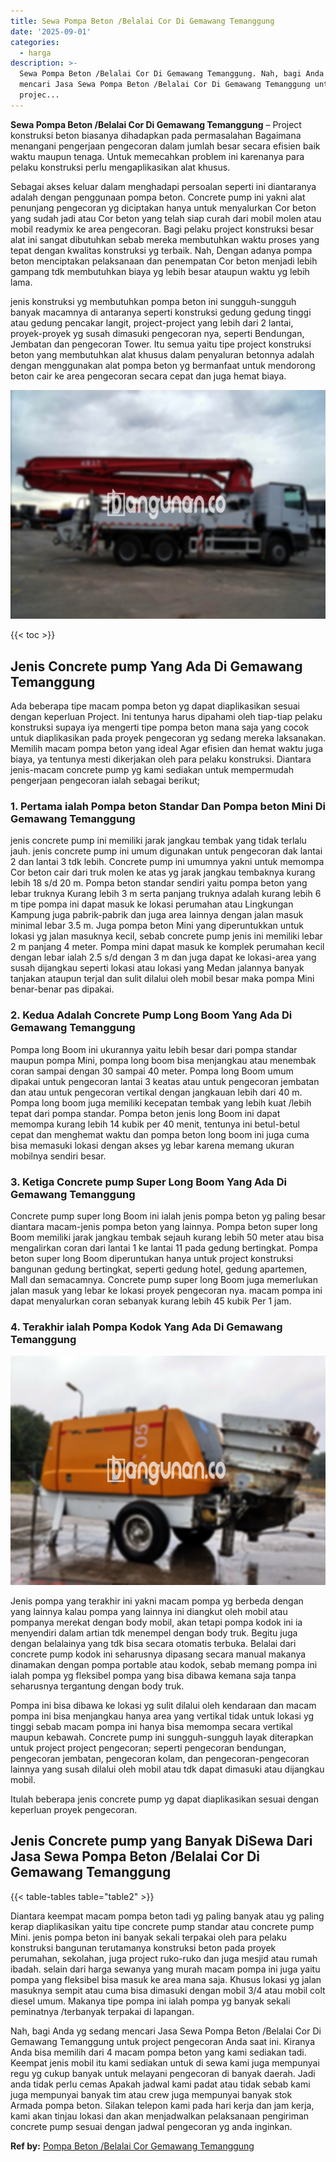 ```yaml
---
title: Sewa Pompa Beton /Belalai Cor Di Gemawang Temanggung
date: '2025-09-01'
categories:
  - harga
description: >-
  Sewa Pompa Beton /Belalai Cor Di Gemawang Temanggung. Nah, bagi Anda yg sedang
  mencari Jasa Sewa Pompa Beton /Belalai Cor Di Gemawang Temanggung untuk
  projec...
---
```


**Sewa Pompa Beton /Belalai Cor Di Gemawang Temanggung** – Project konstruksi beton biasanya dihadapkan pada permasalahan Bagaimana menangani pengerjaan pengecoran dalam jumlah besar secara efisien baik waktu maupun tenaga. Untuk memecahkan problem ini karenanya para pelaku konstruksi perlu mengaplikasikan alat khusus.

Sebagai akses keluar dalam menghadapi persoalan seperti ini diantaranya adalah dengan penggunaan pompa beton. Concrete pump ini yakni alat penunjang pengecoran yg diciptakan hanya untuk menyalurkan Cor beton yang sudah jadi atau Cor beton yang telah siap curah dari mobil molen atau mobil readymix ke area pengecoran. Bagi pelaku project konstruksi besar alat ini sangat dibutuhkan sebab mereka membutuhkan waktu proses yang tepat dengan kwalitas konstruksi yg terbaik. Nah, Dengan adanya pompa beton menciptakan pelaksanaan dan penempatan Cor beton menjadi lebih gampang tdk membutuhkan biaya yg lebih besar ataupun waktu yg lebih lama.

jenis konstruksi yg membutuhkan pompa beton ini sungguh-sungguh banyak macamnya di antaranya seperti konstruksi gedung gedung tinggi atau gedung pencakar langit, project-project yang lebih dari 2 lantai, proyek-proyek yg susah dimasuki pengecoran nya, seperti Bendungan, Jembatan dan pengecoran Tower. Itu semua yaitu tipe project konstruksi beton yang membutuhkan alat khusus dalam penyaluran betonnya adalah dengan menggunakan alat pompa beton yg bermanfaat untuk mendorong beton cair ke area pengecoran secara cepat dan juga hemat biaya.

![Sewa Pompa Beton /Belalai Cor Di Gemawang Temanggung](/images/sewa-concrete-pump-25.png)

{{< toc >}}

## Jenis Concrete pump Yang Ada Di Gemawang Temanggung

Ada beberapa tipe macam pompa beton yg dapat diaplikasikan sesuai dengan keperluan Project. Ini tentunya harus dipahami oleh tiap-tiap pelaku konstruksi supaya iya mengerti tipe pompa beton mana saja yang cocok untuk diaplikasikan pada proyek pengecoran yg sedang mereka laksanakan. Memilih macam pompa beton yang ideal Agar efisien dan hemat waktu juga biaya, ya tentunya mesti dikerjakan oleh para pelaku konstruksi. Diantara jenis-macam concrete pump yg kami sediakan untuk mempermudah pengerjaan pengecoran ialah sebagai berikut;

### 1\. Pertama ialah Pompa beton Standar Dan Pompa beton Mini Di Gemawang Temanggung

jenis concrete pump ini memiliki jarak jangkau tembak yang tidak terlalu jauh. jenis concrete pump ini umum digunakan untuk pengecoran dak lantai 2 dan lantai 3 tdk lebih. Concrete pump ini umumnya yakni untuk memompa Cor beton cair dari truk molen ke atas yg jarak jangkau tembaknya kurang lebih 18 s/d 20 m. Pompa beton standar sendiri yaitu pompa beton yang lebar truknya Kurang lebih 3 m serta panjang truknya adalah kurang lebih 6 m tipe pompa ini dapat masuk ke lokasi perumahan atau Lingkungan Kampung juga pabrik-pabrik dan juga area lainnya dengan jalan masuk minimal lebar 3.5 m. Juga pompa beton Mini yang diperuntukkan untuk lokasi yg jalan masuknya kecil, sebab concrete pump jenis ini memiliki lebar 2 m panjang 4 meter. Pompa mini dapat masuk ke komplek perumahan kecil dengan lebar ialah 2.5 s/d dengan 3 m dan juga dapat ke lokasi-area yang susah dijangkau seperti lokasi atau lokasi yang Medan jalannya banyak tanjakan ataupun terjal dan sulit dilalui oleh mobil besar maka pompa Mini benar-benar pas dipakai.

### 2\. Kedua Adalah Concrete Pump Long Boom Yang Ada Di Gemawang Temanggung

Pompa long Boom ini ukurannya yaitu lebih besar dari pompa standar maupun pompa Mini, pompa long boom bisa menjangkau atau menembak coran sampai dengan 30 sampai 40 meter. Pompa long Boom umum dipakai untuk pengecoran lantai 3 keatas atau untuk pengecoran jembatan dan atau untuk pengecoran vertikal dengan jangkauan lebih dari 40 m. Pompa long boom juga memiliki kecepatan tembak yang lebih kuat /lebih tepat dari pompa standar. Pompa beton jenis long Boom ini dapat memompa kurang lebih 14 kubik per 40 menit, tentunya ini betul-betul cepat dan menghemat waktu dan pompa beton long boom ini juga cuma bisa memasuki lokasi dengan akses yg lebar karena memang ukuran mobilnya sendiri besar.

### 3\. Ketiga Concrete pump Super Long Boom Yang Ada Di Gemawang Temanggung

Concrete pump super long Boom ini ialah jenis pompa beton yg paling besar diantara macam-jenis pompa beton yang lainnya. Pompa beton super long Boom memiliki jarak jangkau tembak sejauh kurang lebih 50 meter atau bisa mengalirkan coran dari lantai 1 ke lantai 11 pada gedung bertingkat. Pompa beton super long Boom diperuntukan hanya untuk project konstruksi bangunan gedung bertingkat, seperti gedung hotel, gedung apartemen, Mall dan semacamnya. Concrete pump super long Boom juga memerlukan jalan masuk yang lebar ke lokasi proyek pengecoran nya. macam pompa ini dapat menyalurkan coran sebanyak kurang lebih 45 kubik Per 1 jam.

### 4\. Terakhir ialah Pompa Kodok Yang Ada Di Gemawang Temanggung

![Sewa Pompa Beton /Belalai Cor Di Gemawang Temanggung](/images/sewa-concrete-pump-22.png)

Jenis pompa yang terakhir ini yakni macam pompa yg berbeda dengan yang lainnya kalau pompa yang lainnya ini diangkut oleh mobil atau pompanya merekat dengan body mobil, akan tetapi pompa kodok ini ia menyendiri dalam artian tdk menempel dengan body truk. Begitu juga dengan belalainya yang tdk bisa secara otomatis terbuka. Belalai dari concrete pump kodok ini seharusnya dipasang secara manual makanya dinamakan dengan pompa portable atau kodok, sebab memang pompa ini ialah pompa yg fleksibel pompa yang bisa dibawa kemana saja tanpa seharusnya tergantung dengan body truk.

Pompa ini bisa dibawa ke lokasi yg sulit dilalui oleh kendaraan dan macam pompa ini bisa menjangkau hanya area yang vertikal tidak untuk lokasi yg tinggi sebab macam pompa ini hanya bisa memompa secara vertikal maupun kebawah. Concrete pump ini sungguh-sungguh layak diterapkan untuk project project pengecoran; seperti pengecoran bendungan, pengecoran jembatan, pengecoran kolam, dan pengecoran-pengecoran lainnya yang susah dilalui oleh mobil atau tdk dapat dimasuki atau dijangkau mobil.

Itulah beberapa jenis concrete pump yg dapat diaplikasikan sesuai dengan keperluan proyek pengecoran.

## Jenis Concrete pump yang Banyak DiSewa Dari Jasa Sewa Pompa Beton /Belalai Cor Di Gemawang Temanggung

{{< table-tables table="table2" >}}

Diantara keempat macam pompa beton tadi yg paling banyak atau yg paling kerap diaplikasikan yaitu tipe concrete pump standar atau concrete pump Mini. jenis pompa beton ini banyak sekali terpakai oleh para pelaku konstruksi bangunan terutamanya konstruksi beton pada proyek perumahan, sekolahan, juga project ruko-ruko dan juga mesjid atau rumah ibadah. selain dari harga sewanya yang murah macam pompa ini juga yaitu pompa yang fleksibel bisa masuk ke area mana saja. Khusus lokasi yg jalan masuknya sempit atau cuma bisa dimasuki dengan mobil 3/4 atau mobil colt diesel umum. Makanya tipe pompa ini ialah pompa yg banyak sekali peminatnya /terbanyak terpakai di lapangan.

Nah, bagi Anda yg sedang mencari Jasa Sewa Pompa Beton /Belalai Cor Di Gemawang Temanggung untuk project pengecoran Anda saat ini. Kiranya Anda bisa memilih dari 4 macam pompa beton yang kami sediakan tadi. Keempat jenis mobil itu kami sediakan untuk di sewa kami juga mempunyai regu yg cukup banyak untuk melayani pengecoran di banyak daerah. Jadi anda tidak perlu cemas Apakah jadwal kami padat atau tidak sebab kami juga mempunyai banyak tim atau crew juga mempunyai banyak stok Armada pompa beton. Silakan telepon kami pada hari kerja dan jam kerja, kami akan tinjau lokasi dan akan menjadwalkan pelaksanaan pengiriman concrete pump sesuai dengan jadwal pengecoran yg anda inginkan.

**Ref by:** [Pompa Beton /Belalai Cor Gemawang Temanggung](https://id.wikipedia.org/wiki/Pompa)
